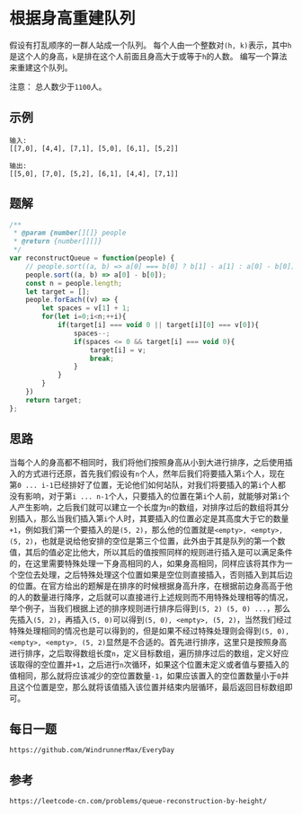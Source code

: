 # 根据身高重建队列
假设有打乱顺序的一群人站成一个队列。 每个人由一个整数对`(h, k)`表示，其中`h`是这个人的身高，`k`是排在这个人前面且身高大于或等于`h`的人数。 编写一个算法来重建这个队列。

注意：
总人数少于`1100`人。

## 示例

```
输入:
[[7,0], [4,4], [7,1], [5,0], [6,1], [5,2]]

输出:
[[5,0], [7,0], [5,2], [6,1], [4,4], [7,1]]
```

## 题解

```javascript
/**
 * @param {number[][]} people
 * @return {number[][]}
 */
var reconstructQueue = function(people) {
    // people.sort((a, b) => a[0] === b[0] ? b[1] - a[1] : a[0] - b[0]);
    people.sort((a, b) => a[0] - b[0]);
    const n = people.length;
    let target = [];
    people.forEach((v) => {
        let spaces = v[1] + 1;
        for(let i=0;i<n;++i){
            if(target[i] === void 0 || target[i][0] === v[0]){
                spaces--;
                if(spaces <= 0 && target[i] === void 0){
                    target[i] = v;
                    break;
                }
            }
        }
    })
    return target;
};
```

## 思路
当每个人的身高都不相同时，我们将他们按照身高从小到大进行排序，之后使用插入的方式进行还原，首先我们假设有`n`个人，然年后我们将要插入第`i`个人，现在第`0 ... i-1`已经排好了位置，无论他们如何站队，对我们将要插入的第`i`个人都没有影响，对于第`i ... n-1`个人，只要插入的位置在第`i`个人前，就能够对第`i`个人产生影响，之后我们就可以建立一个长度为`n`的数组，对排序过后的数组将其分别插入，那么当我们插入第`i`个人时，其要插入的位置必定是其高度大于它的数量`+1`，例如我们第一个要插入的是`(5, 2)`，那么他的位置就是`<empty>, <empty>, (5, 2)`，也就是说给他安排的空位是第三个位置，此外由于其是队列的第一个数值，其后的值必定比他大，所以其后的值按照同样的规则进行插入是可以满足条件的，在这里需要特殊处理一下身高相同的人，如果身高相同，同样应该将其作为一个空位去处理，之后特殊处理这个位置如果是空位则直接插入，否则插入到其后边的位置。在官方给出的题解是在排序的时候根据身高升序，在根据前边身高高于他的人的数量进行降序，之后就可以直接进行上述规则而不用特殊处理相等的情况，举个例子，当我们根据上述的排序规则进行排序后得到`(5, 2) (5, 0) ...`，那么先插入`(5, 2)`，再插入`(5, 0)`可以得到`(5, 0), <empty>, (5, 2)`，当然我们经过特殊处理相同的情况也是可以得到的，但是如果不经过特殊处理则会得到`(5, 0), <empty>, <empty>, (5, 2)`显然是不合适的。首先进行排序，这里只是按照身高进行排序，之后取得数组长度`n`，定义目标数组，遍历排序过后的数组，定义好应该取得的空位置并`+1`，之后进行`n`次循环，如果这个位置未定义或者值与要插入的值相同，那么就将应该减少的空位置数量`-1`，如果应该置入的空位置数量小于`0`并且这个位置是空，那么就将该值插入该位置并结束内层循环，最后返回目标数组即可。

## 每日一题

```
https://github.com/WindrunnerMax/EveryDay
```

## 参考

```
https://leetcode-cn.com/problems/queue-reconstruction-by-height/
```

